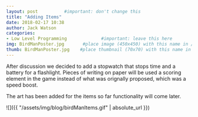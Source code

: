 ```yaml
---
layout: post          #important: don't change this
title: "Adding Items"
date: 2018-02-17 10:38
author: Jack Watson
categories:
- Low Level Programming             #important: leave this here
img: BirdManPoster.jpg       #place image (450x450) with this name in /assets/img/blog/
thumb: BirdManPoster.jpg    #place thumbnail (70x70) with this name in /assets/img/blog/thumbs/
---
```


<!--more-->
After discussion we decided to add a stopwatch that stops time and a battery for a flashlight. Pieces of writing on paper
will be used a scoring element in the game instead of what was orignally proposed, which was a speed boost.

The art has been added for the items so far functionality will come later.

![]({{ "/assets/img/blog/birdManItems.gif" | absolute_url }})

